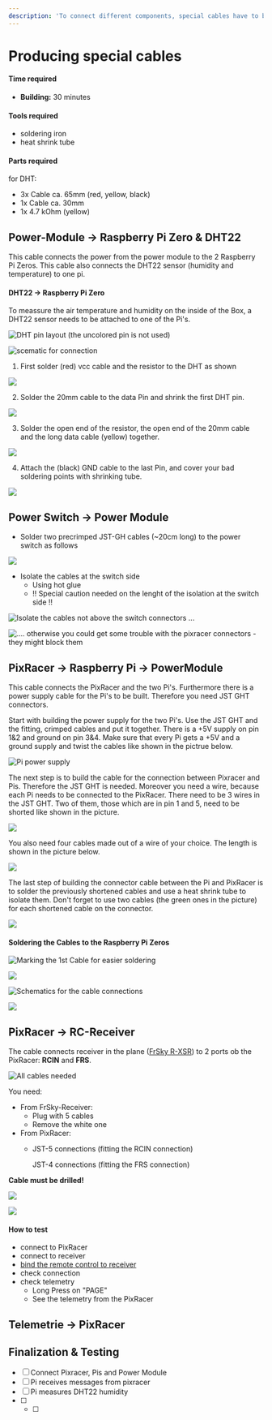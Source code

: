 ```yaml
---
description: 'To connect different components, special cables have to be produced.'
---
```


# Producing special cables



#### Time required

* **Building:** 30 minutes

#### Tools required

* soldering iron
* heat shrink tube

#### Parts required

for DHT:

* 3x Cable ca. 65mm \(red, yellow, black\)
* 1x Cable ca. 30mm 
* 1x 4.7 kOhm \(yellow\)





## Power-Module -&gt; Raspberry Pi Zero & DHT22

This cable connects the power from the power module to the 2 Raspberry Pi Zeros. This cable also connects the DHT22 sensor \(humidity and temperature\) to one pi.

#### DHT22 -&gt; Raspberry Pi Zero

To meassure the air temperature and humidity on the inside of the Box, a DHT22 sensor needs to be attached to one of the Pi's. 

![DHT pin layout \(the uncolored pin is not used\)](../../.gitbook/assets/image%20%281%29.png)

![scematic for connection](../../.gitbook/assets/image.png)

1. First solder \(red\) vcc cable and the resistor to the DHT as shown

![](../../.gitbook/assets/img_20210607_140835.jpg)

2. Solder the 20mm cable to the data Pin and shrink the first DHT pin.

![](../../.gitbook/assets/img_20210607_141408.jpg)

3. Solder the open end of the resistor, the open end of the 20mm cable and the long data cable \(yellow\) together.

![](../../.gitbook/assets/img_20210607_141638.jpg)



4. Attach the \(black\) GND cable to the last Pin, and cover your bad soldering points with shrinking tube.

![](../../.gitbook/assets/img_20210607_142049.jpg)

## Power Switch -&gt; Power Module

* Solder two precrimped JST-GH cables \(~20cm long\) to the power switch as follows

![](../../.gitbook/assets/powerswitch_soldered%20%282%29%20%282%29.jpg)

* Isolate the cables at the switch side
  * Using hot glue
  * !! Special caution needed on the lenght of the isolation at the switch side !!

![Isolate the cables not above the switch connectors ... ](../../.gitbook/assets/powerswitch_solderednear%20%283%29%20%283%29.jpg)

![.... otherwise you could get some trouble with the pixracer connectors - they might block them](../../.gitbook/assets/powerswitch_pixracer%20%285%29%20%282%29.jpg)

## PixRacer -&gt; Raspberry Pi -&gt; PowerModule

This cable connects the PixRacer and the two Pi's. Furthermore there is a power supply cable for the Pi's to be built. Therefore you need JST GHT connectors. 

Start with building the power supply for the two Pi's. Use the JST GHT and the fitting, crimped cables and put it together. There is a +5V supply on pin 1&2 and ground on pin 3&4. Make sure that every Pi gets a +5V and a ground supply and twist the cables like shown in the pictrue below.

![Pi power supply](../../.gitbook/assets/pi-powersupply.jpg)

The next step is to build the cable for the connection between Pixracer and Pis. Therefore the JST GHT is needed. Moreover you need a wire, because each Pi needs to be connected to the PixRacer. There need to be 3 wires in the JST GHT. Two of them, those which are in pin 1 and 5, need to be shorted like shown in the picture. 

![](../../.gitbook/assets/pi-pixracer-connection-cable-1.jpg)

You also need four cables made out of a wire of your choice. The length is shown in the picture below. 

![](../../.gitbook/assets/pi-pixracer-connection-cable-2.jpg)

The last step of building the connector cable between the Pi and PixRacer is to solder the previously shortened cables and use a heat shrink tube to isolate them. Don't forget to use two cables \(the green ones in the picture\) for each shortened cable on the connector.

![](../../.gitbook/assets/pi-pixracer-connection-cable-3.jpg)

#### Soldering the Cables to the Raspberry Pi Zeros

![Marking the 1st Cable for easier soldering](../../.gitbook/assets/pixracer-pi-1.jpg)

![](../../.gitbook/assets/pixracer-pi-2.jpg)

![Schematics for the cable connections](../../.gitbook/assets/pixracer-raspi.png)

![](../../.gitbook/assets/pixracer-pi-3.jpg)

## PixRacer -&gt; RC-Receiver 

The cable connects receiver in the plane \([FrSky R-XSR](../../parts/list-of-parts-and-where-to-buy.md#receiver)\) to 2 ports ob the PixRacer: **RCIN** and **FRS**.

![All cables needed](../../.gitbook/assets/frsky-receiver-cable-needed-cables.jpg)

You need:

* From FrSky-Receiver:
  * Plug with 5 cables
  * Remove the white one
* From PixRacer:
  * JST-5 connections \(fitting the RCIN connection\)

    JST-4 connections \(fitting the FRS connection\)

**Cable must be drilled!**

![](../../.gitbook/assets/frsky-receiver-cable-wiring.png)

![](../../.gitbook/assets/rc_transciever_to_pixracer.jpeg)

#### How to test

* connect to PixRacer
* connect to receiver
* [bind the remote control to receiver](../software-setup/receiver-software.md#bind-the-receiver-the-the-rc)
* check connection
* check telemetry 
  * Long Press on "PAGE"
  * See the telemetry from the PixRacer

## Telemetrie -&gt; PixRacer



## Finalization & Testing



* [ ] Connect Pixracer, Pis and Power Module 
* [ ] Pi receives messages from pixracer 
* [ ] Pi measures DHT22 humidity
* [ ] * [ ] 
